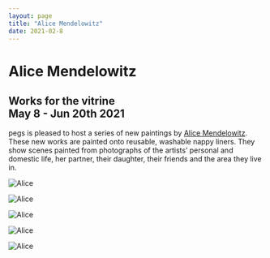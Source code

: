 ```yaml
---
layout: page
title: "Alice Mendelowitz"
date: 2021-02-8
---
```


# Alice  Mendelowitz

## Works for the vitrine<br/>May 8 - Jun 20th 2021

<!-- ![Alice](http://pegs.site/assets/images/alice-pegs-web.jpg) !-->

pegs is pleased to host a series of new paintings by [Alice Mendelowitz](https://www.alicemendelowitz.com/). These new works are painted onto reusable, washable nappy liners. They show scenes painted from photographs of the artists’ personal and domestic life, her partner, their daughter, their friends and the area they live in.  

<!--Opening preview Saturday 8th May, 16.00 - 18.00!-->

![Alice](http://pegs.site/assets/images/alice01.jpg)  

![Alice](http://pegs.site/assets/images/alice02.jpg)  

![Alice](http://pegs.site/assets/images/alice03.jpg)

![Alice](http://pegs.site/assets/images/alice04.jpg)

![Alice](http://pegs.site/assets/images/alice05.jpg)  
